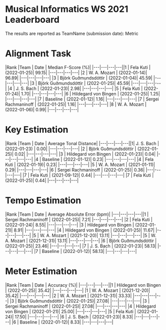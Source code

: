 # Musical Informatics WS 2021 Leaderboard

The results are reported as TeamName (submission date): Metric

# Alignment Task

|Rank |Team | Date | Median F-Score (%)|
|---|---|---|---||1 | Fela Kuti | (2022-01-25)| 99.15|
|---|---|---|---|
|2 | W. A. Mozart | (2022-01-14)| 96.89|
|---|---|---|---|
|3 | Björk Guðmundsdóttir | (2022-01-04)| 45.59|
|---|---|---|---|
|3 | Björk Guðmundsdóttir | (2022-01-25)| 45.59|
|---|---|---|---|
|4 | J. S. Bach | (2022-01-23)| 2.98|
|---|---|---|---|
|5 | Fela Kuti | (2022-01-24)| 1.70|
|---|---|---|---|
|6 | Hildegard von Bingen | (2022-01-25)| 1.25|
|---|---|---|---|
|7 | Baseline | (2022-01-12)| 1.16|
|---|---|---|---|
|7 | Sergei Rachmaninoff | (2022-01-25)| 1.16|
|---|---|---|---|
|8 | W. A. Mozart | (2022-01-06)| 0.99|
|---|---|---|---|


# Key Estimation

|Rank |Team | Date | Average Tonal Distance|
|---|---|---|---||1| J. S. Bach | (2022-01-23) | 0.00|
|---|---|---|---|
|2 | Björk Guðmundsdóttir | (2022-01-25)| 0.02|
|---|---|---|---|
|3 | Hildegard von Bingen | (2022-01-23)| 0.04|
|---|---|---|---|
|4 | Baseline | (2022-01-12)| 0.23|
|---|---|---|---|
|4 | Fela Kuti | (2022-01-19)| 0.23|
|---|---|---|---|
|5 | W. A. Mozart | (2021-01-11)| 0.29|
|---|---|---|---|
|6 | Sergei Rachmaninoff | (2022-01-25)| 0.36|
|---|---|---|---|
|7 | Fela Kuti | (2021-09-12)| 0.44|
|---|---|---|---|
|7 | Fela Kuti | (2022-01-25)| 0.44|
|---|---|---|---|


# Tempo Estimation

|Rank |Team | Date | Average Absolute Error (bpm)|
|---|---|---|---||1 | Sergei Rachmaninoff | (2022-01-25)| 7.21|
|---|---|---|---|
|2 | Fela Kuti | (2022-01-24)| 8.55|
|---|---|---|---|
|3 | Hildegard von Bingen | (2022-01-21)| 8.91|
|---|---|---|---|
|4 | Hildegard von Bingen | (2022-01-25)| 11.67|
|---|---|---|---|
|5 | W. A. Mozart | (2021-12-20)| 13.11|
|---|---|---|---|
|5 | W. A. Mozart | (2021-12-31)| 13.11|
|---|---|---|---|
|6 | Björk Guðmundsdóttir | (2022-01-25)| 23.46|
|---|---|---|---|
|7 | J. S. Bach | (2022-01-23)| 58.13|
|---|---|---|---|
|7 | Baseline | (2022-01-12)| 58.13|
|---|---|---|---|


# Meter Estimation

|Rank |Team | Date | Accuracy (%)|
|---|---|---|---||1 | Hildegard von Bingen | (2022-01-25)| 35.42|
|---|---|---|---|
|1 | W. A. Mozart | (2021-12-20)| 35.42|
|---|---|---|---|
|2 | W. A. Mozart | (2021-12-31)| 33.33|
|---|---|---|---|
|3 | Björk Guðmundsdóttir | (2022-01-25)| 27.08|
|---|---|---|---|
|3 | Sergei Rachmaninoff | (2022-01-25)| 27.08|
|---|---|---|---|
|4 | Hildegard von Bingen | (2022-01-21)| 25.00|
|---|---|---|---|
|5 | Fela Kuti | (2022-01-24)| 17.50|
|---|---|---|---|
|6 | J. S. Bach | (2022-01-23)| 8.33|
|---|---|---|---|
|6 | Baseline | (2022-01-12)| 8.33|
|---|---|---|---|
